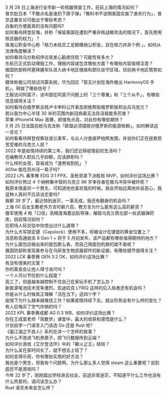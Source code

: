 3 月 28 日上海进行全市新一轮核酸筛查工作，目前上海的情况如何？  
普京批日本「不敢点名是谁扔下原子弹」「教科书不说明美国实施了虐杀行为」，普京这番言论可能出于哪些考虑？  
白象的方便面真的没有问题吗?  
如何看待拜登反悔，并称「保留美国在遭到严重非核战略攻击的情况下，首先使用核武器的权力」？  
珠海公积金中心称「格力未给员工足额缴纳公积金，且在格力并非个例 」，如何从法律角度解读？  
如何看待乌方称绍伊古突发心脏病住院？可能性有多大？  
东航已正式启动理赔工作，理赔内容或包含哪些方面？有哪些内容值得注意？  
俄国防部称阿塞拜疆军队进入纳卡地区俄维和部队驻守区域，目前纳卡地区情势如何？  
媒体称俄公司测试鸿蒙系统，华为回应「暂无计划在海外推出 HarmonyOS 手机」，释放了哪些信号？  
王毅访问阿富汗，谈中国在阿富汗问题上的「三个尊重」和「三个从不」，有哪些信息值得关注？  
如何看待白俄罗斯总统卢卡申科公开表态拒绝帮助俄罗斯联邦出兵乌克兰？  
若以我为中心半径 30 米的范围内新冠病毒无法存活我能多厉害？  
苹果 iPhone14 Max 首爆，颜值有点高，对此你有哪些期待？  
3 月 25 日法国总统马克龙称「欧盟必须摆脱对俄罗斯的能源依赖」，如何解读这一言论？  
如何看看待拜登视察驻波兰美军，与众人分食披萨拍照发图，并说你们正在拯救受苦受难的乌克兰人民？  
2022 年是疫情持续的第三年，我们还记得疫情前的生活吗？  
在编教师入职后几乎抑郁，应该辞职吗？  
什么样的女孩，容易成为「渣男收割机」？  
400w 能在苏州活一辈子吗?  
2022 LPL 春季赛 EDG 3:1 FPX，圣枪哥拿下决胜局 MVP，如何评价这场比赛？  
如何评价熬过 4 个纳粹集中营的乌克兰 96 岁幸存者在俄乌冲突中被炸死？  
我原本很喜欢一个男生，可知道他也喜欢我的时候，我会开始远离他并且恶心，我这种人真的不应该谈恋爱吗?  
我都 39 岁了，最近特别迷茫，一事无成，我还有翻身的机会吗？  
上海 00 后女生教老外方言时薪六百，教方言为什么能有这么高的薪资？  
俄军使用 4 枚「口径」高精度海基巡航导弹，摧毁乌克兰西北部一处武器弹药库，目前情况如何？  
在职场人际交往中你悟出过什么道理？  
为什么大写锁定键（Capslock）使用不多，却被设计在键盘的黄金位置上？  
消息称高通骁龙 8 Gen 1 + 将于 5 月初发布，该产品都有哪些值得期待的地方？  
为什么面包店做出来的面包那么香，而自己用面包机做的就不香呢？  
俄国防部称发现美参与在乌研发生物武器部件的新证据，有哪些细节值得关注？  
2022 LCK 春季赛 GEN 3:2 DK，如何评价这场比赛？  
有没有很美的文案？  
你的善良会让他人得寸进尺吗？  
一个人可以节俭到什么程度？  
高三了，但是越来越控制不住自己在家玩手机了怎么办？  
新能源电池技术竞争激烈，凯迪拉克 LYRIQ 这样的后入局者还有机会吗？  
你是从什么时候真正理解「活在当下」这四个字？  
疫情下为什么越来越难找工作？如果疫情持续下去，就业形势会有什么样的变化？  
有人后悔买了空气炸锅的吗？  
2022 KPL 春季赛成都 AG 0:3 WB，如何评价这场比赛？  
你在王成富老师「简数学」课堂中，最大的收获和感悟是什么？  
计划自学一门语言入门该选 Go 还是 Rust 呢?  
《画江湖之不良人》系列在讲一个怎样的故事？  
为什么不改进飞机黑匣子，把飞行数据传到云端？  
如何评价游戏《艾尔登法环》中的「癫火之王」结局？  
为什么呆在家时间长了，就不想去上班了？  
如何变得乐观，你有哪些实用的好方法？  
我也是个男生，但我有个问题啊，为什么那么多人觉得 steam 这么重要呢？说到底还不是游戏吗？  
今年 22 岁了，刚刚踏出学校进去社会，前途非常迷茫，不知道干什么工作也没有什么热爱的，请问该怎么办？  
Rust 语言未来会怎么样？  
